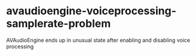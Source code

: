 # avaudioengine-voiceprocessing-samplerate-problem
AVAudioEngine ends up in unusual state after enabling and disabling voice processing
